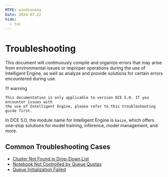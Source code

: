 ```yaml
---
MTPE: windsonsea
Date: 2024-07-22
hide:
  - toc
---
```


# Troubleshooting

This document will continuously compile and organize errors that may arise from environmental issues
or improper operations during the use of Intelligent Engine, as well as analyze and provide
solutions for certain errors encountered during use.

!!! warning

    This documentation is only applicable to version DCE 5.0. If you encounter issues with
    the use of Intelligent Engine, please refer to this troubleshooting guide first.

In DCE 5.0, the module name for Intelligent Engine is `baize`,
which offers one-stop solutions for model training, inference, model management, and more.

## Common Troubleshooting Cases

- [Cluster Not Found in Drop-Down List](./cluster-not-found.md)
- [Notebook Not Controlled by Queue Quotas](./notebook-not-controlled-by-quotas.md)
- [Queue Initialization Failed](./local-queue-initialization-failed.md)
